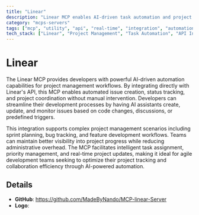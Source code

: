 ```yaml
---
title: "Linear"
description: "Linear MCP enables AI-driven task automation and project tracking through seamless integration with Linear's issue management platform."
category: "mcps-servers"
tags: ["mcp", "utility", "api", "real-time", "integration", "automation"]
tech_stack: ["Linear", "Project Management", "Task Automation", "API Integration", "Workflow Automation"]
---
```


# Linear

The Linear MCP provides developers with powerful AI-driven automation capabilities for project management workflows. By integrating directly with Linear's API, this MCP enables automated issue creation, status tracking, and project coordination without manual intervention. Developers can streamline their development processes by having AI assistants create, update, and monitor issues based on code changes, discussions, or predefined triggers.

This integration supports complex project management scenarios including sprint planning, bug tracking, and feature development workflows. Teams can maintain better visibility into project progress while reducing administrative overhead. The MCP facilitates intelligent task assignment, priority management, and real-time project updates, making it ideal for agile development teams seeking to optimize their project tracking and collaboration efficiency through AI-powered automation.

## Details

- **GitHub**: https://github.com/MadeByNando/MCP-linear-Server
- **Logo**: 
